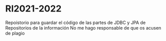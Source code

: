 # RI2021-2022
Repoistorio para guardar el código de las partes de JDBC y JPA de Repositorios de la información
No me hago responsable de que os acusen de plagio
